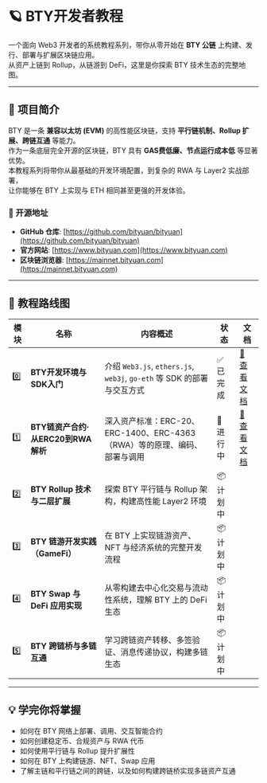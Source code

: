 # 🪐 BTY开发者教程

一个面向 Web3 开发者的系统教程系列，带你从零开始在 **BTY 公链** 上构建、发行、部署与扩展区块链应用。  
从资产上链到 Rollup，从链游到 DeFi，这里是你探索 BTY 技术生态的完整地图。  

---

## 🚀 项目简介

BTY 是一条 **兼容以太坊 (EVM)** 的高性能区块链，支持 **平行链机制、Rollup 扩展、跨链互通** 等能力。  
作为一条底层完全开源的区块链，BTY 具有 **GAS费低廉、节点运行成本低** 等显著优势。  
本教程系列将带你从最基础的开发环境配置，到复杂的 RWA 与 Layer2 实战部署，  
让你能够在 BTY 上实现与 ETH 相同甚至更强的开发体验。

### 🔗 开源地址
- **GitHub 仓库**: [https://github.com/bityuan/bityuan](https://github.com/bityuan/bityuan)
- **官方网站**: [https://www.bityuan.com](https://www.bityuan.com)
- **区块链浏览器**: [https://mainnet.bityuan.com](https://mainnet.bityuan.com)

---

## 🧭 教程路线图

| 模块 | 名称 | 内容概述 | 状态 | 文档 |
|------|------|-----------|------|------|
| 0️⃣ | **BTY开发环境与SDK入门** | 介绍 `Web3.js`, `ethers.js`, `web3j`, `go-eth` 等 SDK 的部署与交互方式 | ✅ 已完成 | [📘 查看文档](./BTY开发环境与SDK入门/README.md) |
| 1️⃣ | **BTY链资产合约·从ERC20到RWA解析** | 深入资产标准：ERC-20、ERC-1400、ERC-4363（RWA）等的原理、编码、部署与调用 | 🧩 进行中 | [📘 查看文档](./BTY链资产合约·从ERC20到RWA解析/README.md) |
| 2️⃣ | **BTY Rollup 技术与二层扩展** | 探索 BTY 平行链与 Rollup 架构，构建高性能 Layer2 环境 | 📦 计划中 | |
| 3️⃣ | **BTY 链游开发实践（GameFi）** | 在 BTY 上实现链游资产、NFT 与经济系统的完整开发流程 | 📦 计划中 |  |
| 4️⃣ | **BTY Swap 与 DeFi 应用实现** | 从零构建去中心化交易与流动性系统，理解 BTY 上的 DeFi 生态 | 📦 计划中 |  |
| 5️⃣ | **BTY 跨链桥与多链互通** | 学习跨链资产转移、多签验证、消息传递协议，构建多链生态 | 📦 计划中 |  |

---

## 💡 学完你将掌握

- 如何在 BTY 网络上部署、调用、交互智能合约  
- 如何创建稳定币、合规资产与 RWA 代币  
- 如何使用平行链与 Rollup 提升扩展性  
- 如何在 BTY 上构建链游、NFT、Swap 应用
- 了解主链和平行链之间的跨链，以及如何构建跨链桥实现多链资产互通

